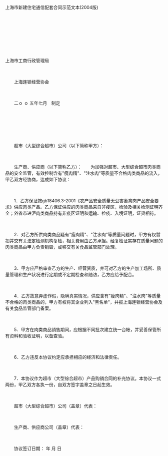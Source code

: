 



上海市新建住宅通信配套合同示范文本(2004版)



 

　　

　　

　　

　　


 上海市工商行政管理局
 
　　
 
　　上海连锁经营协会
 
　　
 
　　二ｏ ｏ 五年七月　制定
 
　　
 
　　



　　

　　超市（大型综合超市）公司（以下简称甲方）：

　　

　　生产商、供应商（以下简称乙方）：　　为加强对超市、大型综合超市肉类商品的安全监管，有效控制含有"瘦肉精"、"注水肉"等质量不合格肉类商品的流入，甲乙双方经协商，达成如下协议：

　　

　　1．乙方保证按gb18406.3-2001《农产品安全质量无公害畜禽肉产品安全要求》供应肉类产品。乙方保证供应的肉类商品来自非疫区，检验及相关检测证明齐全；外省市进沪肉类商品持有非疫区证明和运输、检疫、入境证明，证货相符。

　　

　　2．对乙方所供肉类商品疑有"瘦肉精"、"注水肉"等质量问题时，甲方有权暂扣并交有关法定检测机构复检，相关费用由乙方承担。经复检证实存在质量问题的肉类商品由甲方负责销毁，或移交有关食品监管部门处理。

　　

　　3．甲方应严格审查乙方的生产、经营资质，并可对乙方的生产加工场所、质量管理和生产状况进行定期或不定期检查和随访，乙方应给予配合。

　　

　　4．乙方故意弄虚作假，隐瞒真实情况，供应含有"瘦肉精"、"注水肉"等质量不合格的肉类商品的，甲方有权将其企业列入"黑名单"，并报上海连锁经营协会及有关食品监管部门备案。

　　

　　5．甲方在肉类商品销售期间，应根据不同批次建立统一台帐，并妥善保管所有资料和验收证明，以备查验。

　　

　　6．乙方违反本协议约定应承担相应的经济和法律责任。

　　

　　7．本协议作为超市（大型综合超市）产品购销合同的补充协议。本协议一式两份，甲乙双方各执一份，自双方签字盖章之日起生效。　　

　　

　　超市（大型综合超市）公司（盖章）代表：

　　

　　生产商、供应商公司（盖章）代表：

　　

　　协议签订日期： 年 月 日

　　

　　